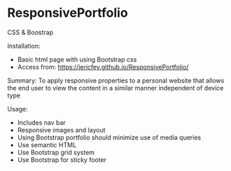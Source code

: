 # ResponsivePortfolio
CSS &amp; Boostrap

Installation:
 - Basic html page with using Bootstrap css
 - Access from: https://jericfey.github.io/ResponsivePortfolio/

Summary: 
To apply responsive properties to a personal website that allows the end user to view the content in a similar manner independent of device type

Usage: 
 - Includes nav bar
 - Responsive images and layout
 - Using Bootstrap portfolio should minimize use of media queries
 - Use semantic HTML
 - Use Bootstrap grid system
 - Use Bootstrap for sticky footer

    
    